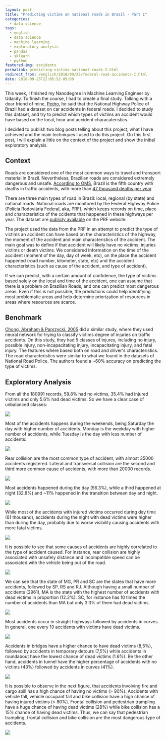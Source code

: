 ```yaml
---
layout: post
title: "Predicting victims on national roads in Brazil - Part I"
categories:
  - data science 
tags:
  - english
  - data science
  - machine learning
  - exploratory analysis
  - pandas
  - sklearn
  - python
featured-img: accidents
permalink: predicting-victims-national-roads-I.html
redirect_from: /english/2018/09/25/federal-road-accidents-I.html
date: 2018-09-25T22:05:52-05:00
---
```


This week, I finished my Nanodegree in Machine Learning Engineer by Udacity. To finish the course, I had to create a final 
study. Talking with a dear friend of mine, [Pedro](https://twitter.com/pedrovilanova), he said that the National Highway 
Police of Brazil had a dataset on car accidents in federal roads. I decided to study this dataset, and try to predict which 
types of victims an accident would have based on the local, hour and accident characateristics. 
<!--more-->


I decided to publish two blog posts telling about this project, what I have achieved and the main techniques I used to do this 
project. On this first post, I will explain a little on the context of the project and show the initial exploratory analysis.

## Context

Roads are considered one of the most common ways to travel and transport material in Brazil. 
Nevertheless, Brazilian roads are considered extremely dangerous and unsafe. 
[According to OMS](https://www.metrojornal.com.br/foco/2017/05/01/brasil-e-o-quinto-pais-mundo-em-mortes-no-transito-segundo-oms.html), 
Brazil is the fifth country with deaths in traffic accidents, with more than 
[47 thousand deaths per year](https://www1.folha.uol.com.br/seminariosfolha/2017/05/1888812-transito-no-brasil-mata-47-mil-por-ano-e-deixa-400-mil-com-alguma-sequela.shtml).  

There are three main types of road in Brazil: local, regional (by state) and national roads. 
National roads are monitored by the Federal Highway Police (Polícia Rodoviária Federal, aka, PRF), 
which keeps records on time, place and characteristics of the ccidents that happened in these highways per year. 
The dataset are [publicly available](https://www.prf.gov.br/portal/dados-abertos) on the PRF website.

The project used the data from the PRF in an attempt to predict the type of victims an 
accident can have based on the characteristics of the highway, the moment of the accident and main characteristics 
of the accident. The main goal was to define if that accident will likely have no victims, 
injuries victims or death victims. We considered information on the time of the accident 
(moment of the day, day of week, etc), on the place the accident happened (road number, kilometer, state, etc) 
and the accident characteristics (such as cause of the accident, and type of accident). 

If we can predict, with a certain amount of confidence, the type of victims based solely on the local and 
time of the accident, one can assume that there is a problem on Brazilian Roads, and one can predict most dangerous areas. 
Even if this is not possible, the predictions could help identifying most problematic areas and help determine priorization of 
resources in areas where resources are scarce.

## Benchmark

[Chong, Abraham & Paprzycki, 2005](ajith.softcomputing.net/isda-mam.pdf) did a similar study, where they used neural network for trying to classify victims degree of injuries on traffic accidents. 
On this study, they had 5 classes of injures, including no injury, possible injury, non-incapacitating injury, incapacitating injury, and fatal injury. 
The features where based both on road and driver's characteristics. 
The road characteristics were similar to what we found in the datasets of National Road Police. The authors found a ~60% accuracy on predicting the type of victims.


## Exploratory Analysis

From all the 180991 records, 58.8% had no victims, 35.4% had injured victims and only 5.6% had dead victims. 
So we have a clear case of unbalanced classes:

![](https://i.imgur.com/pmPHxEE.png)

Most of the accidents happens during the weekends, being Saturday the day with higher number of accidents. 
Monday is the weekday with higher number of accidents, while Tuesday is the day with less number of accidents:

![](https://i.imgur.com/J5aAjgQ.png)

Rear collision are the most common type of accident, with almost 35000 accidents registered. 
Lateral and transversal collision are the second and third more common cause of accidents, with more than 20000 records. 

![](https://i.imgur.com/X3TIEW2.png)

Most accidents happened during the day (56.3%), while a third happened at night (32.8%) and 
~11% happened in the transition between day and night. 

![](https://i.imgur.com/YjA1RaK.png)

While most of the accidents with injured victims occurred during day time (61 thousand), 
accidents during the night with dead victims were higher than during the day, probably due to 
worse visibility causing accidents with more fatal victims. 

![](https://i.imgur.com/XczFuBv.png)

It is possible to see that some causes of accidents are highly correlated to the type of accident caused. 
For instance, rear collision are highly associated with unsafely distance and incompatible speed can be 
associated with the vehicle being out of the road. 

![](https://i.imgur.com/zHCHuOs.png)

We can see that the state of MG, PR and SC are the states that have more accidents, followed by SP, RS and RJ. 
Although having a small number of accidents (2961), MA is the state with the highest number of accidents with 
dead victims in proportion (12.2%). SC, for instance has 10 times the number of accidents than MA 
but only 3.3% of them had dead victims.  

![](https://i.imgur.com/WbEW17d.png)

Most accidents occur in straight highways followed by accidents in curves. In general, one every 
10 accidents with victims have dead victims.

![](https://i.imgur.com/5Q98hP4.png)

Accidents in bridges have a higher chance to have dead victims (8,5%), followed by accidents in temporary detours (7,5%) 
while accidents in roundabout have the lowest chance of dead victims (1.6%). Be the other hand, accidents in tunnel 
have the higher percentage of accidents with no victims (43%) followed by accidents in curves (41%).

![](https://i.imgur.com/qJilGmw.png)

It is possible to observe in the next figure, that accidents involving fire and cargo spill has a high chance of 
having no victims (> 90%). Accidents with vehicle fall, vehicle occupant fall and bike collision have a high chance 
of having injured victims (> 80%). Frontal collision and pedestrian trampling have a huge chance of having dead victims (28%) 
while bike collision has a 15% chance of having dead victims. Thus, we can say that pedestrian trampling, 
frontal collision and bike collision are the most dangerous type of accidents.  

![](https://i.imgur.com/bZ07G9r.png)
